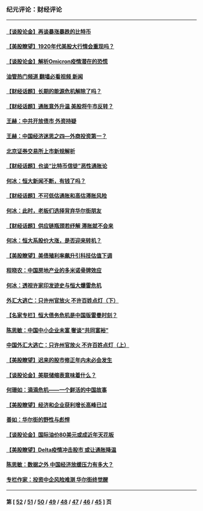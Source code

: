 ### 纪元评论：财经评论
---
#### [【谈股论金】再谈暴涨暴跌的比特币](../../pages/nsc1026/n13428036.md?12210330) 
#### [【美股瞭望】1920年代美股大行情会重现吗？](../../pages/nsc1026/n13425425.md?12210330) 
#### [【谈股论金】解析Omicron疫情潜在的恐慌](../../pages/nsc1026/n13403704.md?12210330) 
#### [油管热门频道 翻墙必看视频 新闻](ok?12210330)
#### [【财经话题】长期的能源危机解除了吗？](../../pages/nsc1026/n13378041.md?12210330) 
#### [【财经话题】通胀意外升温 美股将牛市反转？](../../pages/nsc1026/n13370659.md?12210330) 
#### [王赫：中共开放债市 外资持疑](../../pages/nsc1026/n13366203.md?12210330) 
#### [王赫：中国经济迷思之四—外商投资第一？](../../pages/nsc1026/n13354150.md?12210330) 
#### [北京证券交易所上市新规解析](../../pages/nsc1026/n13348292.md?12210330) 
#### [【财经话题】也谈“比特币信徒”恶性通胀论](../../pages/nsc1026/n13331972.md?12210330) 
#### [何冰：恒大新闻不断，有钱了吗？](../../pages/nsc1026/n13325002.md?12210330) 
#### [【财经话题】不可低估通胀和高估滞胀风险](../../pages/nsc1026/n13300505.md?12210330) 
#### [何冰：此时，老板们选择背弃华尔街朋友](../../pages/nsc1026/n13295291.md?12210330) 
#### [【财经话题】供应链瓶颈若纾解 滞胀就不会来](../../pages/nsc1026/n13286759.md?12210330) 
#### [何冰：恒大系股价大涨，是否迎来转机？](../../pages/nsc1026/n13276822.md?12210330) 
#### [【美股瞭望】美债殖利率飙升引科技估值下调](../../pages/nsc1026/n13267775.md?12210330) 
#### [程晓农：中国房地产业的多米诺骨牌效应](../../pages/nsc1026/n13259673.md?12210330) 
#### [何冰：透视许家印发迹史与恒大爆雷危机](../../pages/nsc1026/n13253937.md?12210330) 
#### [外汇大逃亡：只许州官放火 不许百姓点灯（下）](../../pages/nsc1026/n13245748.md?12210330) 
#### [【名家专栏】恒大债务危机是中国版雷曼时刻？](../../pages/nsc1026/n13242613.md?12210330) 
#### [陈思敏：中国中小企业未富 奢谈“共同富裕”](../../pages/nsc1026/n13241213.md?12210330) 
#### [中国外汇大逃亡：只许州官放火 不许百姓点灯（上）](../../pages/nsc1026/n13228773.md?12210330) 
#### [【美股瞭望】迟来的股市修正年内未必会发生](../../pages/nsc1026/n13223100.md?12210330) 
#### [【谈股论金】美联储缩表意味着什么？](../../pages/nsc1026/n13174610.md?12210330) 
#### [何珊如：滴滴危机——一个鲜活的中国故事](../../pages/nsc1026/n13151962.md?12210330) 
#### [【美股瞭望】经济和企业获利增长高峰已过](../../pages/nsc1026/n13134466.md?12210330) 
#### [善如：华尔街的野性与彪悍](../../pages/nsc1026/n13112664.md?12210330) 
#### [【谈股论金】国际油价80美元或成近年天花板](../../pages/nsc1026/n13108524.md?12210330) 
#### [【美股瞭望】Delta疫情冲击股市 或让通胀降温](../../pages/nsc1026/n13100297.md?12210330) 
#### [陈思敏：数据之外 中国经济放缓压力有多大？](../../pages/nsc1026/n13085576.md?12210330) 
#### [专栏作家：投资中企风险难测 华尔街终觉醒](../../pages/nsc1026/n13079366.md?12210330) 

---
#### 第 [ [52](./52.md?12210330) / [51](./51.md?12210330) / [50](./50.md?12210330) / [49](./49.md?12210330) / [48](./48.md?12210330) / [47](./47.md?12210330) / [46](./46.md?12210330) / [45](./45.md?12210330) ] 页
